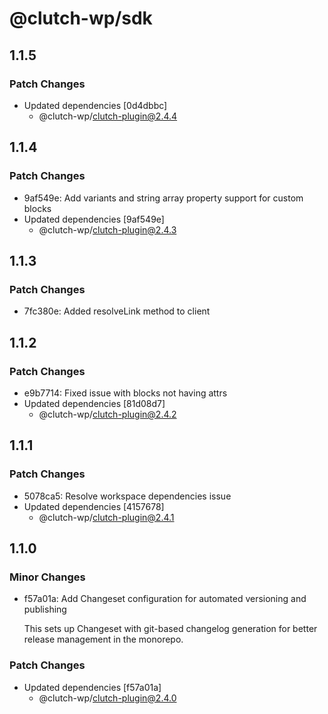 # @clutch-wp/sdk

## 1.1.5

### Patch Changes

- Updated dependencies [0d4dbbc]
  - @clutch-wp/clutch-plugin@2.4.4

## 1.1.4

### Patch Changes

- 9af549e: Add variants and string array property support for custom blocks
- Updated dependencies [9af549e]
  - @clutch-wp/clutch-plugin@2.4.3

## 1.1.3

### Patch Changes

- 7fc380e: Added resolveLink method to client

## 1.1.2

### Patch Changes

- e9b7714: Fixed issue with blocks not having attrs
- Updated dependencies [81d08d7]
  - @clutch-wp/clutch-plugin@2.4.2

## 1.1.1

### Patch Changes

- 5078ca5: Resolve workspace dependencies issue
- Updated dependencies [4157678]
  - @clutch-wp/clutch-plugin@2.4.1

## 1.1.0

### Minor Changes

- f57a01a: Add Changeset configuration for automated versioning and publishing

  This sets up Changeset with git-based changelog generation for better release management in the monorepo.

### Patch Changes

- Updated dependencies [f57a01a]
  - @clutch-wp/clutch-plugin@2.4.0
